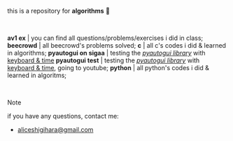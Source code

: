 this is a repository for **algorithms** 💾

<br>

**av1 ex** | you can find all questions/problems/exercises i did in class;
**beecrowd** | all beecrowd's problems solved;
**c** | all c's codes i did & learned in algorithms;
**pyautogui on sigaa** | testing the <ins>*pyautogui library*</ins> with <ins>keyboard & time</ins>
**pyautogui test** | testing the <ins>*pyautogui library*</ins> with <ins>keyboard & time</ins>, going to youtube;
**python** | all python's codes i did & learned in algoritms;

<br>

> [!NOTE]
if you have any questions, contact me:
- aliceshigihara@gmail.com